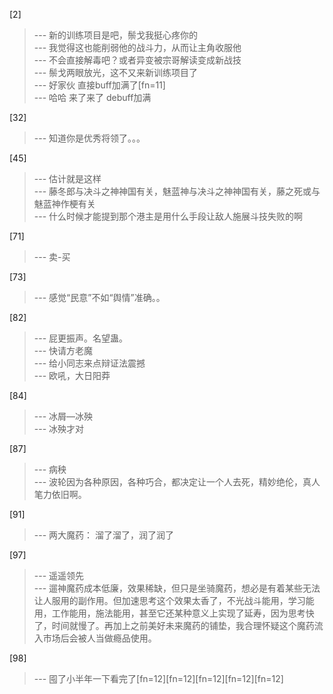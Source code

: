 
[2] 
>--- 新的训练项目是吧，鬃戈我挺心疼你的<br>
>--- 我觉得这也能削弱他的战斗力，从而让主角收服他<br>
>--- 不会直接解毒吧？或者异变被宗哥解读变成新战技<br>
>--- 鬃戈两眼放光，这不又来新训练项目了<br>
>--- 好家伙 直接buff加满了[fn=11]<br>
>--- 哈哈  来了来了  debuff加满<br>

[32] 
>--- 知道你是优秀将领了。。。<br>

[45] 
>--- 估计就是这样<br>
>--- 藤冬郎与决斗之神神国有关，魅蓝神与决斗之神神国有关，藤之死或与魅蓝神作梗有关<br>
>--- 什么时候才能提到那个港主是用什么手段让敌人施展斗技失败的啊<br>

[71] 
>--- 卖-买<br>

[73] 
>--- 感觉“民意”不如“舆情”准确。。<br>

[82] 
>--- 屁更振声。名望蛊。<br>
>--- 快请方老魔<br>
>--- 给小同志来点辩证法震撼<br>
>--- 欧吼，大日阳莽<br>

[84] 
>--- 冰屑—冰殃<br>
>--- 冰殃才对<br>

[87] 
>--- 病秧<br>
>--- 波轮因为各种原因，各种巧合，都决定让一个人去死，精妙绝伦，真人笔力依旧啊。<br>

[91] 
>--- 两大魔药：
溜了溜了，润了润了<br>

[97] 
>--- 遥遥领先<br>
>--- 遛神魔药成本低廉，效果稀缺，但只是坐骑魔药，想必是有着某些无法让人服用的副作用。但加速思考这个效果太香了，不光战斗能用，学习能用，工作能用，施法能用，甚至它还某种意义上实现了延寿，因为思考快了，时间就慢了。再加上之前美好未来魔药的铺垫，我合理怀疑这个魔药流入市场后会被人当做瘾品使用。<br>

[98] 
>--- 囤了小半年一下看完了[fn=12][fn=12][fn=12][fn=12][fn=12]<br>
